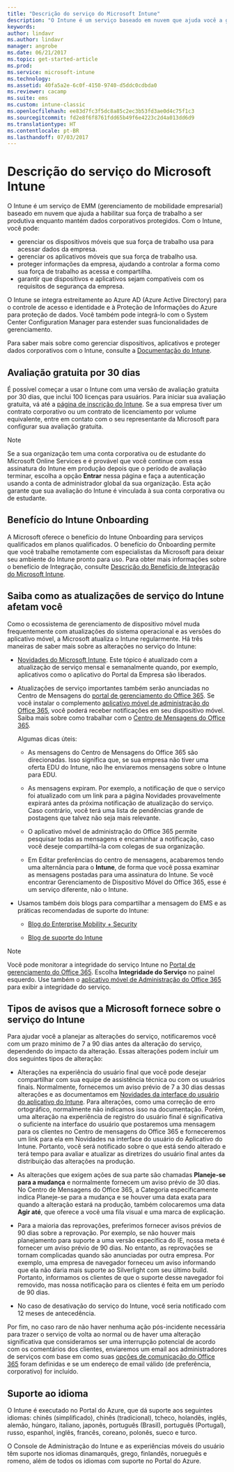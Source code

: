 ```yaml
---
title: "Descrição do serviço do Microsoft Intune"
description: "O Intune é um serviço baseado em nuvem que ajuda você a gerenciar dispositivos Windows, iOS, Mac OS X, Android e Windows Mobile."
keywords: 
author: lindavr
ms.author: lindavr
manager: angrobe
ms.date: 06/21/2017
ms.topic: get-started-article
ms.prod: 
ms.service: microsoft-intune
ms.technology: 
ms.assetid: 40fa5a2e-6c0f-4150-9740-d5ddc0cdbda0
ms.reviewer: cacamp
ms.suite: ems
ms.custom: intune-classic
ms.openlocfilehash: ee83d7fc3f5dc8a85c2ec3b53fd3ae0d4c75f1c3
ms.sourcegitcommit: fd2e8f6f8761fdd65b49f6e4223c2d4a013dd6d9
ms.translationtype: HT
ms.contentlocale: pt-BR
ms.lasthandoff: 07/03/2017
---
```

# Descrição do serviço do Microsoft Intune
<a id="microsoft-intune-service-description" class="xliff"></a>

O Intune é um serviço de EMM (gerenciamento de mobilidade empresarial) baseado em nuvem que ajuda a habilitar sua força de trabalho a ser produtiva enquanto mantém dados corporativos protegidos. Com o Intune, você pode:
* gerenciar os dispositivos móveis que sua força de trabalho usa para acessar dados da empresa.
* gerenciar os aplicativos móveis que sua força de trabalho usa.
* proteger informações da empresa, ajudando a controlar a forma como sua força de trabalho as acessa e compartilha.
* garantir que dispositivos e aplicativos sejam compatíveis com os requisitos de segurança da empresa.

O Intune se integra estreitamente ao Azure AD (Azure Active Directory) para o controle de acesso e identidade e à Proteção de Informações do Azure para proteção de dados. Você também pode integrá-lo com o System Center Configuration Manager para estender suas funcionalidades de gerenciamento.

Para saber mais sobre como gerenciar dispositivos, aplicativos e proteger dados corporativos com o Intune, consulte a [Documentação do Intune](https://docs.microsoft.com/intune/).

## Avaliação gratuita por 30 dias
<a id="30-day-free-trial" class="xliff"></a>
É possível começar a usar o Intune com uma versão de avaliação gratuita por 30 dias, que inclui 100 licenças para usuários. Para iniciar sua avaliação gratuita, vá até a [página de inscrição do Intune](https://www.microsoft.com/server-cloud/products/microsoft-intune/). Se a sua empresa tiver um contrato corporativo ou um contrato de licenciamento por volume equivalente, entre em contato com o seu representante da Microsoft para configurar sua avaliação gratuita.

> [!NOTE]
> Se a sua organização tem uma conta corporativa ou de estudante do Microsoft Online Services e é provável que você continue com essa assinatura do Intune em produção depois que o período de avaliação terminar, escolha a opção **Entrar** nessa página e faça a autenticação usando a conta de administrador global da sua organização. Esta ação garante que sua avaliação do Intune é vinculada à sua conta corporativa ou de estudante.

<!--- For a list of settings that you can set up on mobile devices, see:

-   [Enrolled device management capabilities of Microsoft Intune](introduction-intune.md)

-   [Hybrid mobile device management (MDM) with System Center Configuration Manager and Microsoft Intune](/sccm/mdm/understand/hybrid-mobile-device-management)

For more about System Center Configuration Manager, see [Documentation  for System Center Configuration Manager](/sccm/index).--->
## Benefício do Intune Onboarding
<a id="intune-onboarding-benefit" class="xliff"></a>
A Microsoft oferece o benefício do Intune Onboarding para serviços qualificados em planos qualificados. O benefício do Onboarding permite que você trabalhe remotamente com especialistas da Microsoft para deixar seu ambiente do Intune pronto para uso. Para obter mais informações sobre o benefício de Integração, consulte [Descrição do Benefício de Integração do Microsoft Intune](http://go.microsoft.com/fwlink/?LinkId=619281).


## Saiba como as atualizações de serviço do Intune afetam você
<a id="learn-how-intune-service-updates-affect-you" class="xliff"></a>

Como o ecossistema de gerenciamento de dispositivo móvel muda frequentemente com atualizações do sistema operacional e as versões do aplicativo móvel, a Microsoft atualiza o Intune regularmente. Há três maneiras de saber mais sobre as alterações no serviço do Intune:

- [Novidades do Microsoft Intune](whats-new.md). Este tópico é atualizado com a atualização de serviço mensal e semanalmente quando, por exemplo, aplicativos como o aplicativo do Portal da Empresa são liberados.

- Atualizações de serviço importantes também serão anunciadas no Centro de Mensagens do [portal de gerenciamento do Office 365](https://portal.office.com/Admin/Default.aspx). Se você instalar o complemento [aplicativo móvel de administração do Office 365](https://support.office.com/article/Office-365-Admin-Mobile-App-e16f6421-2a1a-4142-bf9d-9846600a060a), você poderá receber notificações em seu dispositivo móvel. Saiba mais sobre como trabalhar com o [Centro de Mensagens do Office 365](https://support.office.com/en-US/client/results?Shownav=true&lcid=1033&ns=O365ENTADMIN&version=15&omkt=en-US&ver=15&HelpID=O365E_MCManageUpdates).

    Algumas dicas úteis:

    - As mensagens do Centro de Mensagens do Office 365 são direcionadas. Isso significa que, se sua empresa não tiver uma oferta EDU do Intune, não lhe enviaremos mensagens sobre o Intune para EDU.

    - As mensagens expiram. Por exemplo, a notificação de que o serviço foi atualizado com um link para a página Novidades provavelmente expirará antes da próxima notificação de atualização do serviço. Caso contrário, você terá uma lista de pendências grande de postagens que talvez não seja mais relevante.

    - O aplicativo móvel de administração do Office 365 permite pesquisar todas as mensagens e encaminhar a notificação, caso você deseje compartilhá-la com colegas de sua organização.

    - Em Editar preferências do centro de mensagens, acabaremos tendo uma alternância para o **Intune**, de forma que você possa examinar as mensagens postadas para uma assinatura do Intune. Se você encontrar Gerenciamento de Dispositivo Móvel do Office 365, esse é um serviço diferente, não o Intune.

- Usamos também dois blogs para compartilhar a mensagem do EMS e as práticas recomendadas de suporte do Intune:

    - [Blog do Enterprise Mobility + Security](https://blogs.technet.microsoft.com/enterprisemobility/)

    - [Blog de suporte do Intune](https://blogs.technet.microsoft.com/intunesupport/)

>[!Note]
>Você pode monitorar a integridade do serviço Intune no [Portal de gerenciamento do Office 365](https://portal.office.com/Admin/Default.aspx). Escolha **Integridade do Serviço** no painel esquerdo. Use também o [aplicativo móvel de Administração do Office 365](https://support.office.com/article/Office-365-Admin-Mobile-App-e16f6421-2a1a-4142-bf9d-9846600a060a) para exibir a integridade do serviço.

## Tipos de avisos que a Microsoft fornece sobre o serviço do Intune
<a id="types-of-notices-microsoft-provides-about-the-intune-service" class="xliff"></a>

Para ajudar você a planejar as alterações do serviço, notificaremos você com um prazo mínimo de 7 a 90 dias antes da alteração do serviço, dependendo do impacto da alteração. Essas alterações podem incluir um dos seguintes tipos de alteração:

- Alterações na experiência do usuário final que você pode desejar compartilhar com sua equipe de assistência técnica ou com os usuários finais. Normalmente, fornecemos um aviso prévio de 7 a 30 dias dessas alterações e as documentamos em [Novidades da interface do usuário do aplicativo do Intune](whats-new-app-ui.md). Para alterações, como uma correção de erro ortográfico, normalmente não indicamos isso na documentação. Porém, uma alteração na experiência de registro do usuário final é significativa o suficiente na interface do usuário que postaremos uma mensagem para os clientes no Centro de mensagens do Office 365 e forneceremos um link para ela em Novidades na interface do usuário do Aplicativo do Intune. Portanto, você será notificado sobre o que está sendo alterado e terá tempo para avaliar e atualizar as diretrizes do usuário final antes da distribuição das alterações na produção.

- As alterações que exigem ações de sua parte são chamadas **Planeje-se para a mudança** e normalmente fornecem um aviso prévio de 30 dias. No Centro de Mensagens do Office 365, a Categoria especificamente indica Planeje-se para a mudança e se houver uma data exata para quando a alteração estará na produção, também colocaremos uma data **Agir até**, que oferece a você uma fila visual e uma marca de explicação.

- Para a maioria das reprovações, preferimos fornecer avisos prévios de 90 dias sobre a reprovação. Por exemplo, se não houver mais planejamento para suporte a uma versão específica do IE, nossa meta é fornecer um aviso prévio de 90 dias. No entanto, as reprovações se tornam complicadas quando são anunciadas por outra empresa. Por exemplo, uma empresa de navegador forneceu um aviso informando que ela não daria mais suporte ao Silverlight com seu último build. Portanto, informamos os clientes de que o suporte desse navegador foi removido, mas nossa notificação para os clientes é feita em um período de 90 dias.

- No caso de desativação do serviço do Intune, você seria notificado com 12 meses de antecedência.

Por fim, no caso raro de não haver nenhuma ação pós-incidente necessária para trazer o serviço de volta ao normal ou de haver uma alteração significativa que consideramos ser uma interrupção potencial de acordo com os comentários dos clientes, enviaremos um email aos administradores de serviços com base em como suas [opções de comunicação do Office 365](https://support.office.com/article/Change-your-contact-preferences-for-communications-from-Microsoft-6f70de1b-a64d-4498-bfbd-be8c83a9c0fc) foram definidas e se um endereço de email válido (de preferência, corporativo) for incluído.  


<!--- ## Choose the management solution that’s right for you
You can set up Intune in several ways to manage and help protect your company's mobile devices and computers (referred to as **devices** in this article).

- **Intune stand-alone configuration.** Use the web-based admin console in Intune to manage devices in your organization. Intune can be used without any on-premises IT infrastructure. If you use Intune with Active Directory Domain Services, you can use domain user accounts that you manage with Domain Services with Intune.

- **Intune with System Center Configuration Manager.** Use the Configuration Manager management console to manage computers and mobile devices in your enterprise. This configuration can help you to manage all your organization’s devices through a single console, the Configuration Manager Admin Console. Configuration Manager supports large numbers of mobile devices, servers, and computers. For more about Configuration Manager, see [Hybrid mobile device management (MDM) with System Center Configuration Manager and Microsoft Intune](/sccm/mdm/understand/hybrid-mobile-device-management). For more help deciding which approach is right for you, see [Choose between Microsoft Intune standalone and hybrid mobile device management with Configuration Manager](/sccm/mdm/understand/choose-between-standalone-intune-and-hybrid-mobile-device-management).--->

## Suporte ao idioma
<a id="language-support" class="xliff"></a>
O Intune é executado no Portal do Azure, que dá suporte aos seguintes idiomas: chinês (simplificado), chinês (tradicional), tcheco, holandês, inglês, alemão, húngaro, italiano, japonês, português (Brasil), português (Portugal), russo, espanhol, inglês, francês, coreano, polonês, sueco e turco.

O Console de Administração do Intune e as experiências móveis do usuário têm suporte nos idiomas dinamarquês, grego, finlandês, norueguês e romeno, além de todos os idiomas com suporte no Portal do Azure.

<!--- ## Learn more about Intune
Use these resources to learn more about Intune:

- The [Microsoft Intune Trust Center](https://www.microsoft.com/server-cloud/products/intune-trust-center/) provides information about the security, privacy, and compliance practices of Intune, and it describes some of Intune's certifications.

- [Enrolled device management capabilities of Microsoft Intune](introduction-intune.md)--->
